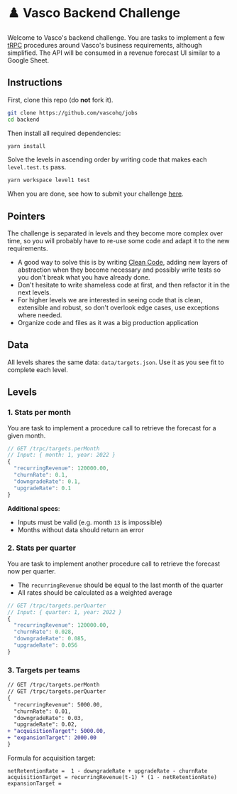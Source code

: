 # ♟️ Vasco Backend Challenge

Welcome to Vasco's backend challenge. You are tasks to implement a few [tRPC](https://trpc.io/) procedures around Vasco's business requirements, although simplified. The API will be consumed in a revenue forecast UI similar to a Google Sheet.

## Instructions

First, clone this repo (do **not** fork it).

```zsh
git clone https://github.com/vascohq/jobs
cd backend
```

Then install all required dependencies:

```zsh
yarn install
```

Solve the levels in ascending order by writing code that makes each `level.test.ts` pass.

```zsh
yarn workspace level1 test
```

When you are done, see how to submit your challenge [here](../README.md#sending-your-results).

## Pointers

The challenge is separated in levels and they become more complex over time, so you will probably have to re-use some code and adapt it to the new requirements.

- A good way to solve this is by writing [Clean Code](https://gist.github.com/wojteklu/73c6914cc446146b8b533c0988cf8d29), adding new layers of abstraction when they become necessary and possibly write tests so you don't break what you have already done.
- Don't hesitate to write shameless code at first, and then refactor it in the next levels.
- For higher levels we are interested in seeing code that is clean, extensible and robust, so don't overlook edge cases, use exceptions where needed.
- Organize code and files as it was a big production application

## Data

All levels shares the same data: `data/targets.json`. Use it as you see fit to complete each level.
## Levels

### 1. Stats per month

You are task to implement a procedure call to retrieve the forecast for a given month.

```js
// GET /trpc/targets.perMonth
// Input: { month: 1, year: 2022 }
{
  "recurringRevenue": 120000.00,
  "churnRate": 0.1,
  "downgradeRate": 0.1,
  "upgradeRate": 0.1
}
```

**Additional specs**:

- Inputs must be valid (e.g. month `13` is impossible)
- Months without data should return an error

### 2. Stats per quarter

You are task to implement another procedure call to retrieve the forecast now per quarter.

- The `recurringRevenue` should be equal to the last month of the quarter
- All rates should be calculated as a weighted average

```js
// GET /trpc/targets.perQuarter
// Input: { quarter: 1, year: 2022 }
{
  "recurringRevenue": 120000.00,
  "churnRate": 0.028,
  "downgradeRate": 0.085,
  "upgradeRate": 0.056
}
```

### 3. Targets per teams

```diff
// GET /trpc/targets.perMonth
// GET /trpc/targets.perQuarter
{
  "recurringRevenue": 5000.00,
  "churnRate": 0.01,
  "downgradeRate": 0.03,
  "upgradeRate": 0.02,
+ "acquisitionTarget": 5000.00,
+ "expansionTarget": 2000.00
}
```

Formula for acquisition target:

```
netRetentionRate =  1 - downgradeRate + upgradeRate - churnRate
acquisitionTarget = recurringRevenue(t-1) * (1 - netRetentionRate)
expansionTarget = 
```

